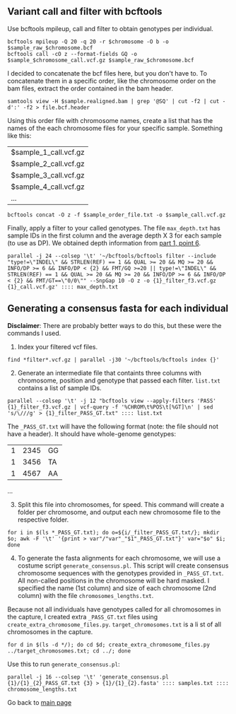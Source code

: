 ## Variant call and filter with bcftools

Use bcftools mpileup, call and filter to obtain genotypes per individual.

```
bcftools mpileup -Q 20 -q 20 -r $chromosome -O b -o $sample_raw_$chromosome.bcf
bcftools call -cO z --format-fields GQ -o $sample_$chromosome_call.vcf.gz $sample_raw_$chromosome.bcf
```

I decided to concatenate the bcf files here, but you don't have to. To concatenate them in a specific order, like the chromosome order on the bam files, extract the order contained in the bam header.

```
samtools view -H $sample.realigned.bam | grep '@SQ' | cut -f2 | cut -d':' -f2 > file.bcf.header
```

Using this order file with chromosome names, create a list that has the names of the each chromosome
files for your specific sample. Something like this:

| |
|------|
|$sample_1_call.vcf.gz|
|$sample_2_call.vcf.gz|
|$sample_3_call.vcf.gz|
|$sample_4_call.vcf.gz|
|...|

```
bcftools concat -O z -f $sample_order_file.txt -o $sample_call.vcf.gz
```

Finally, apply a filter to your called genotypes. The file `max_depth.txt` has sample IDs in the first column and the average depth X 3 for each sample (to use as DP). We obtained depth information from [part 1, point 6](https://github.com/evochange/hare-phylogenomics/blob/master/1.pseudoreferences_and_mapping/1.pseudoreferences_and_mapping.md#mapping-reads-to-pseudo-reference).

```
parallel -j 24 --colsep '\t' '~/bcftools/bcftools filter --include "type!=\"INDEL\" && STRLEN(REF) == 1 && QUAL >= 20 && MQ >= 20 && INFO/DP >= 6 && INFO/DP < {2} && FMT/GQ >=20 || type!=\"INDEL\" && STRLEN(REF) == 1 && QUAL >= 20 && MQ >= 20 && INFO/DP >= 6 && INFO/DP < {2} && FMT/GT==\"0/0\"" --SnpGap 10 -O z -o {1}_filter_f3.vcf.gz {1}_call.vcf.gz' :::: max_depth.txt
```

## Generating a consensus fasta for each individual

**Disclaimer**: There are probably better ways to do this, but these were the commands I used.

1. Index your filtered vcf files.

```
find *filter*.vcf.gz | parallel -j30 '~/bcftools/bcftools index {}'
```

2. Generate an intermediate file that containts three columns with chromosome, position and genotype that passed each filter. `list.txt` contains a list of sample IDs.

```
parallel --colsep '\t' -j 12 "bcftools view --apply-filters 'PASS' {1}_filter_f3.vcf.gz | vcf-query -f '%CHROM\t%POS\t[%GT]\n' | sed 's/\///g' > {1}_filter_PASS_GT.txt" :::: list.txt
```

The `_PASS_GT.txt` will have the following format (note: the file should not have a header). It should have whole-genome genotypes:

| | | |
| - | - | - |
| 1 | 2345 | GG |
| 1 | 3456 | TA |
| 1 | 4567 | AA |
... 

3. Split this file into chromosomes, for speed. This command will create a folder per chromosome, and output each new chromosome file to the respective folder.

```
for i in $(ls *_PASS_GT.txt); do o=${i/_filter_PASS_GT.txt/}; mkdir $o; awk -F '\t' '{print > var"/"var"_"$1"_PASS_GT.txt"}' var="$o" $i; done
```

4. To generate the fasta alignments for each chromosome, we will use a costume script `generate_consensus.pl`. This script will create consensus chromosome sequences with the genotypes provided in `_PASS_GT.txt`. All non-called positions in the chromosome will be hard masked. I specified the name (1st column) and size of each chromosome (2nd column) with the file `chromosomes_lengths.txt`. 

Because not all individuals have genotypes called for all chromosomes in the capture, I created extra `_PASS_GT.txt` files using `create_extra_chromosome_files.py`. `target_chromosomes.txt` is a li st of all chromosomes in the capture.

```
for d in $(ls -d */); do cd $d; create_extra_chromosome_files.py ../target_chromosomes.txt; cd ../; done
```

Use this to run `generate_consensus.pl`:

```
parallel -j 16 --colsep '\t' 'generate_consensus.pl {1}/{1}_{2}_PASS_GT.txt {3} > {1}/{1}_{2}.fasta' :::: samples.txt :::: chromosome_lengths.txt
```


Go back to [main page](https://github.com/evochange/hare-phylogenomics#hare-phylogenomics)

